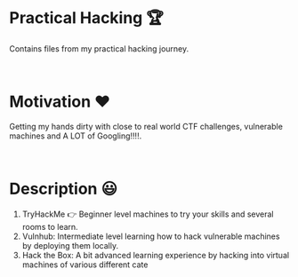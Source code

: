 # Practical Hacking :trophy:
Contains files from my practical hacking journey.

<br/>

# Motivation :heart:
 Getting my hands dirty with close to real world CTF challenges, vulnerable machines and A LOT of Googling!!!!. 
 
 <br/>
 
# Description :smiley:
1. TryHackMe :point_right:
Beginner level machines to try your skills and several rooms to learn.
2. Vulnhub:
Intermediate level learning how to hack vulnerable machines by deploying them locally.
3. Hack the Box:
A bit advanced learning experience by hacking into virtual machines of various different cate
